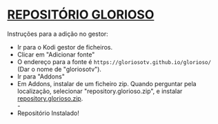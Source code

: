# <a href="repository.glorioso.zip">REPOSITÓRIO GLORIOSO</a>

Instruções para a adição no gestor:


<p align="left">
  <ul>
    <li>Ir para o Kodi gestor de ficheiros.</li>
    <li>Clicar em "Adicionar fonte"</li>
    <li>O endereço para a fonte é <code>https://gloriosotv.github.io/glorioso/</code> (Dar o nome de "gloriosotv").</li>
    <li>Ir para "Addons"</li>
    <li>Em Addons, instalar de um ficheiro zip. Quando perguntar pela localização, selecionar "repository.glorioso.zip", e instalar <a href="repository.glorioso.zip">repository.glorioso.zip</a>.</li>
    -
    <li>Repositório Instalado!</li>
    
</ul>

                                      
                                       

</p>

